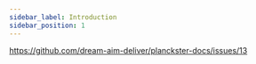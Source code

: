 ```yaml
---
sidebar_label: Introduction
sidebar_position: 1
---
```


https://github.com/dream-aim-deliver/planckster-docs/issues/13